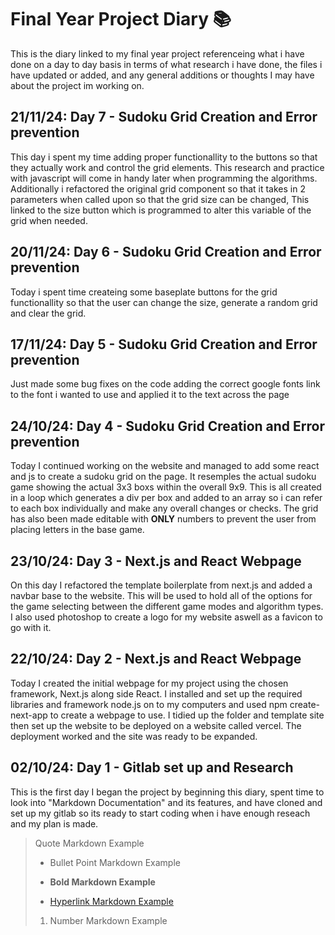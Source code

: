 #  Final Year Project Diary 📚

This is the diary linked to my final year project referenceing what i have done on a day to day basis in terms of what research i have done, the files i have updated or added, and any general additions or thoughts I may have about the project im working on.

##  21/11/24: Day 7 - Sudoku Grid Creation and Error prevention

This day i spent my time adding proper functionallity to the buttons so that they actually work and control the grid elements. This research and practice with javascript will come in handy later when programming the algorithms. Additionally i refactored the original grid component so that it takes in 2 parameters when called upon so that the grid size can be changed, This linked to the size button which is programmed to alter this variable of the grid when needed. 

##  20/11/24: Day 6 - Sudoku Grid Creation and Error prevention

Today i spent time createing some baseplate buttons for the grid functionallity so that the user can change the size, generate a random grid and clear the grid.

##  17/11/24: Day 5 - Sudoku Grid Creation and Error prevention

Just made some bug fixes on the code adding the correct google fonts link to the font i wanted to use and applied it to the text across the page 

##  24/10/24: Day 4 - Sudoku Grid Creation and Error prevention

Today I continued working on the website and managed to add some react and js to create a sudoku grid on the page. It resemples the actual sudoku game showing the actual 3x3 boxs within the overall 9x9. This is all created in a loop which generates a div per box and added to an array so i can refer to each box individually and make any overall changes or checks. The grid has also been made editable with **ONLY** numbers to prevent the user from placing letters in the base game.

##  23/10/24: Day 3 - Next.js and React Webpage

On this day I refactored the template boilerplate from next.js and added a navbar base to the website. This will be used to hold all of the options for the game selecting between the different game modes and algorithm types. I also used photoshop to create a logo for my website aswell as a favicon to go with it. 

##  22/10/24: Day 2 - Next.js and React Webpage

Today I created the initial webpage for my project using the chosen framework, Next.js along side React. I installed and set up the required libraries and framework node.js on to my computers and used npm create-next-app to create a webpage to use. I tidied up the folder and template site then set up the website to be deployed on a website called vercel. The deployment worked and the site was ready to be expanded.

##  02/10/24: Day 1 - Gitlab set up and Research

This is the first day I began the project by beginning this diary, spent time to look into "Markdown Documentation" and its features, and have cloned and set up my gitlab so its ready to start coding when i have enough reseach and my plan is made.
  
>  Quote Markdown Example
>
>  - Bullet Point Markdown Example
>
>  - **Bold Markdown Example**
>
>  - [Hyperlink Markdown Example](https://google.com)
>
>  1. Number Markdown Example